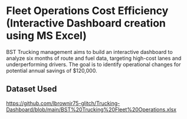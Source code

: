 # Fleet Operations Cost Efficiency (Interactive Dashboard creation using MS Excel)
BST Trucking management aims to build an interactive dashboard to analyze six months of route and fuel data, targeting high-cost lanes and underperforming drivers. The goal is to identify operational changes for potential annual savings of $120,000.
## Dataset Used
https://github.com/lbrownjr75-glitch/Trucking-Dashboard/blob/main/BST%20Trucking%20Fleet%20Operations.xlsx

